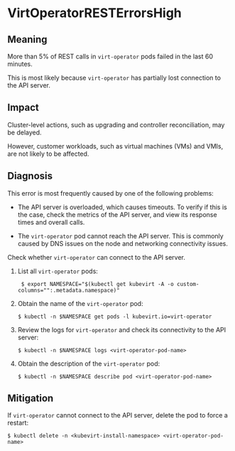 # VirtOperatorRESTErrorsHigh 

## Meaning

More than 5% of REST calls in `virt-operator` pods failed in the last 60 minutes. 

This is most likely because `virt-operator` has partially lost connection to the API server.

## Impact

Cluster-level actions, such as upgrading and controller reconciliation, may be delayed. 

However, customer workloads, such as virtual machines (VMs) and VMIs, are not likely to be affected.

## Diagnosis

This error is most frequently caused by one of the following problems:

- The API server is overloaded, which causes timeouts. To verify if this is the case, check the metrics of the API server, and view its response times and overall calls.

- The `virt-operator` pod cannot reach the API server. This is commonly caused by DNS issues on the node and networking connectivity issues.

Check whether `virt-operator` can connect to the API server.

1. List all `virt-operator` pods:
    ```
     $ export NAMESPACE="$(kubectl get kubevirt -A -o custom-columns="":.metadata.namespace)"
    ```

1. Obtain the name of the `virt-operator` pod:

    ```
    $ kubectl -n $NAMESPACE get pods -l kubevirt.io=virt-operator
    ```

1. Review the logs for `virt-operator` and check its connectivity to the API server:

    ```
    $ kubectl -n $NAMESPACE logs <virt-operator-pod-name>
    ```

1. Obtain the description of the `virt-operator` pod:
    
    ```
    $ kubectl -n $NAMESPACE describe pod <virt-operator-pod-name>
    ```

## Mitigation

If `virt-operator` cannot connect to the API server, delete the pod to force a restart:

```
$ kubectl delete -n <kubevirt-install-namespace> <virt-operator-pod-name>
```
